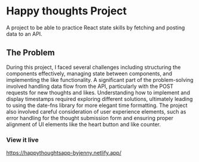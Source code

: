 
# Happy thoughts Project

A project to be able to practice React state skills by fetching and posting data to an API.

## The Problem

During this project, I faced several challenges including structuring the components effectively, managing state between components, and implementing the like functionality. A significant part of the problem-solving involved handling data flow from the API, particularly with the POST requests for new thoughts and likes. Understanding how to implement and display timestamps required exploring different solutions, ultimately leading to using the date-fns library for more elegant time formatting. The project also involved careful consideration of user experience elements, such as error handling for the thought submission form and ensuring proper alignment of UI elements like the heart button and like counter.

### View it live

https://happythoughtsapp-byjenny.netlify.app/